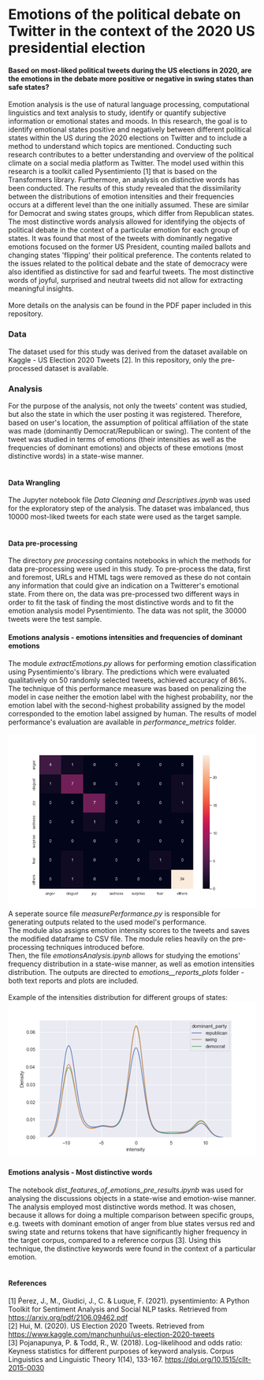# Emotions of the political debate on Twitter in the context of the 2020 US presidential election
#### Based on most-liked political tweets during the US elections in 2020, are the emotions in the debate more positive or negative in swing states than safe states?

Emotion analysis is the use of natural language processing, computational linguistics and text analysis 
to study, identify or quantify subjective information or emotional states and moods. 
In this research, the goal is to identify emotional states positive and negatively between different 
political states within the US during the 2020 elections on Twitter and to include a method to 
understand which topics are mentioned. Conducting such research contributes to a better understanding 
and overview of the political climate on a social media platform as Twitter. The model used within 
this research is a toolkit called Pysentimiento [1] that is based on the Transformers library. 
Furthermore, an analysis on distinctive words has been conducted. The results of this study revealed 
that the dissimilarity between the distributions of emotion intensities and their frequencies occurs 
at a different level than the one initially assumed. These are similar for Democrat and swing states 
groups, which differ from Republican states. The most distinctive words analysis allowed for 
identifying the objects of political debate in the context of a particular emotion for each group of 
states. It was found that most of the tweets with dominantly negative emotions focused on the former 
US President, counting mailed ballots and changing states 'flipping' their political preference. 
The contents related to the issues related to the political debate and the state of democracy were 
also identified as distinctive for sad and fearful tweets. The most distinctive words of joyful, 
surprised and neutral tweets did not allow for extracting meaningful insights. <br> <br>
More details on the analysis can be found in the PDF paper included in this repository.

### Data
The dataset used for this study was derived from the dataset available on Kaggle - US Election 2020 Tweets [2].
In this repository, only the pre-processed dataset is available.

### Analysis

For the purpose of the analysis, not only the tweets' content was studied, but also the state in which the user posting it was registered.
Therefore, based on user's location, the assumption of political affiliation of the state was made (dominantly Democrat/Republican or swing).
The content of the tweet was studied in terms of emotions (their intensities as well as the frequencies of dominant emotions) and objects of these emotions (most distinctive words) in a state-wise manner. <br><br>

#### Data Wrangling
The Jupyter notebook file *Data Cleaning and Descriptives.ipynb* was used for the exploratory step of the analysis.
The dataset was imbalanced, thus 10000 most-liked tweets for each state were used as the target sample. <br> <br>

#### Data pre-processing
The directory *pre processing* contains notebooks in which the methods for data pre-processing were used in this study.
To pre-process the data, first and foremost, URLs and HTML tags were removed as these do not contain any information that could give an indication on a Twitterer's emotional state. From there on, the data was pre-processed two different ways in order to fit the task of finding the most distinctive words and to fit the emotion analysis model Pysentimiento. The data was not split, the 30000 tweets were the test sample.

#### Emotions analysis - emotions intensities and frequencies of dominant emotions
The module *extractEmotions.py* allows for performing emotion classification using Pysentimiento's 
library. The predictions which were evaluated qualitatively on 50 randomly selected tweets, achieved accuracy of 86%.
The technique of this performance measure was based on penalizing the model in case neither the emotion label with the highest probability,
nor the emotion label with the second-highest probability assigned by the model corresponded to the emotion label assigned by human. The results of model performance's evaluation are available in *performance_metrics* folder. <br> <br>
![Confusion matrix](performance_metrics/confusion_matrix.png) <br>
A seperate source file *measurePerformance.py* is responsible for generating outputs related to the used model's performance. <br>
The module also assigns emotion intensity scores to the tweets and saves the modified 
dataframe to CSV file. The module relies heavily on the pre-processing techniques introduced before. <br>
Then, the file *emotionsAnalysis.ipynb* allows for studying the emotions' frequency distribution in a state-wise manner, as well as emotion intensities distribution.
The outputs are directed to *emotions__reports_plots* folder - both text reports and plots are included. <br>
<br>
Example of the intensities distribution for different groups of states: <br>
![Emotions intensities](emotions__reports_plots/intensities_dominant_parties.png)
#### Emotions analysis - Most distinctive words
The notebook *dist_features_of_emotions_pre_results.ipynb* was used for analysing the discussions objects in a state-wise and emotion-wise manner.
The analysis employed most distinctive words method. It was chosen, because it allows for doing a multiple comparison between specific groups, e.g. tweets with dominant emotion of anger from blue states versus red and swing state and returns tokens that have significantly higher frequency in the target corpus, compared to a reference corpus [3].
Using this technique, the distinctive keywords were found in the context of a particular emotion. <br> <br>


#### References
[1] Ṕerez, J., M., Giudici, J., C. & Luque, F. (2021). pysentimiento: A Python Toolkit for Sentiment Analysis and Social NLP tasks. Retrieved from https://arxiv.org/pdf/2106.09462.pdf <br>
[2] Hui, M. (2020). US Election 2020 Tweets. Retrieved from https://www.kaggle.com/manchunhui/us-election-2020-tweets <br>
[3] Pojanapunya, P. & Todd, R., W. (2018). Log-likelihood and odds ratio: Keyness statistics for different purposes of keyword analysis. Corpus Linguistics and Linguistic Theory 1(14), 133-167. https://doi.org/10.1515/cllt-2015-0030
